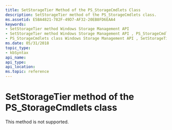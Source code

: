 ```yaml
---
title: SetStorageTier Method of the PS_StorageCmdlets Class
description: SetStorageTier method of the PS_StorageCmdlets class.
ms.assetid: E5BA4821-782F-49D7-AF32-20EB8FD6EAA4
keywords:
- SetStorageTier method Windows Storage Management API
- SetStorageTier method Windows Storage Management API , PS_StorageCmdlets class
- PS_StorageCmdlets class Windows Storage Management API , SetStorageTier method
ms.date: 05/31/2018
topic_type: 
- kbSyntax
api_name: 
api_type: 
api_location: 
ms.topic: reference
---
```


# SetStorageTier method of the PS\_StorageCmdlets class

This method is not supported.

 

 




